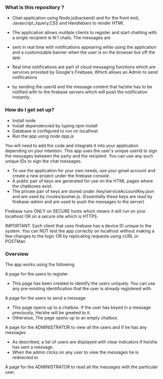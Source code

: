 
### What is this repository ? ###

* Chat-application using Node.js(backend) and for the front end, Javascript,Jquery,CSS and Handlebars to render HTMl.

* The application allows mulitple clients to register and start chatting with a single recipient ie N:1 chats. The messages are 
* sent in real time with notifications appearing while using the application and a customizable banner when the user is on the browser but off the app.
 
* Real time notifications are part of cloud messaging functions which are services provided by Google's Firebase, Which allows an Admin to send notifications
* by sending the userId and the message content that he/she has to be notified with to the firebase servers which will push the notification instantly.

### How do I get set up? ###

* Install node
* Install dependencied by typing *npm install*
* Database is configured to run on localhost
* Run the app using *node app.js*

You will need to add the code and integrate it into your application depending on your intention. 
This app uses the user's unique userId to sign the messages between the party and the recipient. You can use any such unique IDs to sign the chat messages.

* To use the application for your own needs, use your gmail account and create a new project under the firebase console. 
* A public pair of keys are generated for use on the HTML pages where the chatboxes exist.
* The private pair of keys are stored under /key/serviceAccountKey.json and are used by /routes/pusher.js. (Essentially these keys are read by firebase-admin and are used to push the messages to the server)

Firebase runs ONLY on SECURE hosts which means it will run on your localhost OR on a secure site which is HTTPS. 

IMPORTANT: Each client that uses firebase has a device ID unique to the system. You can NOT test the app correctly on localhost without making
a few changes to the logic OR by replicating requests using cURL or POSTMan


### Overview ###
The app works using the following

A page for the users to register
* This page has been created to identify the users uniquely. You can use any pre-existing identification that the user is already registered with.

A page for the users to send a message
* This page opens up to a chatbox. If the user has keyed in a message previously, He/she will be greeted to it.
* Otherwise, The page opens up to an empty chatbox.

A page for the ADMINISTRATOR to view all the users and if he has any messages
* As described, a list of users are displayed with clear indicators if he/she has sent a  message. 
* When the admin clicks on any user to view the messages he is redirected to

A page for the ADMINISTRATOR to read all the messages with the particular user.